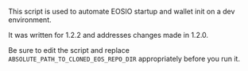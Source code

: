 This script is used to automate EOSIO startup and wallet init on a dev environment.

It was written for 1.2.2 and addresses changes made in 1.2.0.

Be sure to edit the script and replace `ABSOLUTE_PATH_TO_CLONED_EOS_REPO_DIR` appropriately before you run it.

